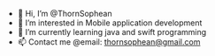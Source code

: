 - 👋 Hi, I’m @ThornSophean
- 👀 I’m interested in Mobile application development
- 🌱 I’m currently learning java and swift programming 
- 📫 Contact me @email: thornsophean@gmail.com

<!---
ThornSophean/ThornSophean is a ✨ special ✨ repository because its `README.md` (this file) appears on your GitHub profile.
You can click the Preview link to take a look at your changes.
--->
